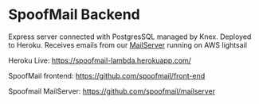 # SpoofMail Backend
Express server connected with PostgresSQL managed by Knex. Deployed to Heroku. Receives emails from our [MailServer](https://github.com/spoofmail/mailserver) running on AWS lightsail

Heroku Live: https://spoofmail-lambda.herokuapp.com/

SpoofMail frontend: https://github.com/spoofmail/front-end

Spoofmail MailServer: https://github.com/spoofmail/mailserver
